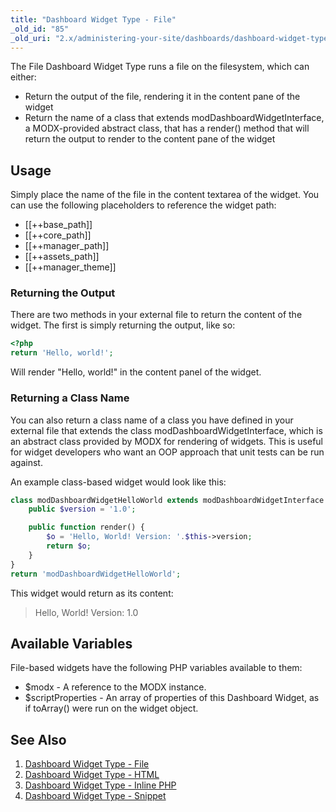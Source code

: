 ```yaml
---
title: "Dashboard Widget Type - File"
_old_id: "85"
_old_uri: "2.x/administering-your-site/dashboards/dashboard-widget-types/dashboard-widget-type-file"
---
```


The File Dashboard Widget Type runs a file on the filesystem, which can either:

- Return the output of the file, rendering it in the content pane of the widget
- Return the name of a class that extends modDashboardWidgetInterface, a MODX-provided abstract class, that has a render() method that will return the output to render to the content pane of the widget

## Usage

Simply place the name of the file in the content textarea of the widget. You can use the following placeholders to reference the widget path:

- \[\[++base\_path\]\]
- \[\[++core\_path\]\]
- \[\[++manager\_path\]\]
- \[\[++assets\_path\]\]
- \[\[++manager\_theme\]\]

### Returning the Output

There are two methods in your external file to return the content of the widget. The first is simply returning the output, like so:

``` php 
<?php
return 'Hello, world!';
```

Will render "Hello, world!" in the content panel of the widget.

### Returning a Class Name

You can also return a class name of a class you have defined in your external file that extends the class modDashboardWidgetInterface, which is an abstract class provided by MODX for rendering of widgets. This is useful for widget developers who want an OOP approach that unit tests can be run against.

An example class-based widget would look like this:

``` php 
class modDashboardWidgetHelloWorld extends modDashboardWidgetInterface { 
    public $version = '1.0';

    public function render() {
        $o = 'Hello, World! Version: '.$this->version;
        return $o;
    }
}
return 'modDashboardWidgetHelloWorld';
```

This widget would return as its content:

> Hello, World! Version: 1.0

## Available Variables

File-based widgets have the following PHP variables available to them:

- $modx - A reference to the MODX instance.
- $scriptProperties - An array of properties of this Dashboard Widget, as if toArray() were run on the widget object.

## See Also

1. [Dashboard Widget Type - File](administering-your-site/dashboards/dashboard-widget-types/dashboard-widget-type-file)
2. [Dashboard Widget Type - HTML](administering-your-site/dashboards/dashboard-widget-types/dashboard-widget-type-html)
3. [Dashboard Widget Type - Inline PHP](administering-your-site/dashboards/dashboard-widget-types/dashboard-widget-type-inline-php)
4. [Dashboard Widget Type - Snippet](administering-your-site/dashboards/dashboard-widget-types/dashboard-widget-type-snippet)